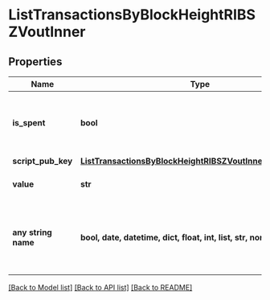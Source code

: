 # ListTransactionsByBlockHeightRIBSZVoutInner


## Properties
Name | Type | Description | Notes
------------ | ------------- | ------------- | -------------
**is_spent** | **bool** | Defines whether the transaction output has been spent or not. | 
**script_pub_key** | [**ListTransactionsByBlockHeightRIBSZVoutInnerScriptPubKey**](ListTransactionsByBlockHeightRIBSZVoutInnerScriptPubKey.md) |  | 
**value** | **str** | Represents the specific amount. | 
**any string name** | **bool, date, datetime, dict, float, int, list, str, none_type** | any string name can be used but the value must be the correct type | [optional]

[[Back to Model list]](../README.md#documentation-for-models) [[Back to API list]](../README.md#documentation-for-api-endpoints) [[Back to README]](../README.md)


